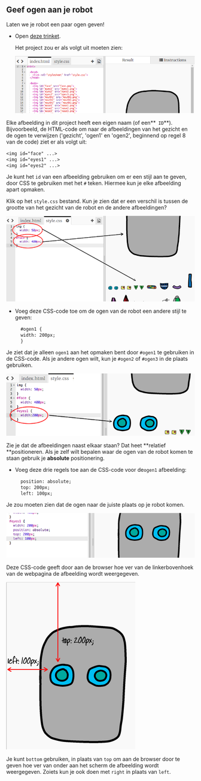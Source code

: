 ## Geef ogen aan je robot

Laten we je robot een paar ogen geven!

+ Open [deze trinket](http://jumpto.cc/web-robot).
    
    Het project zou er als volgt uit moeten zien:
    
    ![screenshot](images/robot-starter.png)

Elke afbeelding in dit project heeft een eigen naam (of een**` ID`**). Bijvoorbeeld, de HTML-code om naar de afbeeldingen van het gezicht en de ogen te verwijzen ('gezicht', 'ogen1' en 'ogen2', beginnend op regel 8 van de code) ziet er als volgt uit:

    <img id="face" ...>
    <img id="eyes1" ...>
    <img id="eyes2" ...>
    

Je kunt het `id` van een afbeelding gebruiken om er een stijl aan te geven, door CSS te gebruiken met het `#` teken. Hiermee kun je elke afbeelding apart opmaken.

Klik op het `style.css` bestand. Kun je zien dat er een verschil is tussen de grootte van het gezicht van de robot en de andere afbeeldingen?

![screenshot](images/robot-id.png)

+ Voeg deze CSS-code toe om de ogen van de robot een andere stijl te geven:
    
        #ogen1 {
        width: 200px;
        }
        

Je ziet dat je alleen `ogen1` aan het opmaken bent door `#ogen1` te gebruiken in de CSS-code. Als je andere ogen wilt, kun je `#ogen2` of `#ogen3` in de plaats gebruiken.

![screenshot](images/robot-eyes-width.png)

Zie je dat de afbeeldingen naast elkaar staan? Dat heet **relatief **positioneren. Als je zelf wilt bepalen waar de ogen van de robot komen te staan gebruik je **absolute** positionering.

+ Voeg deze drie regels toe aan de CSS-code voor de` ogen1 ` afbeelding:
    
        position: absolute;
        top: 200px;
        left: 100px;
        

Je zou moeten zien dat de ogen naar de juiste plaats op je robot komen.

![screenshot](images/robot-eyes-position.png)

Deze CSS-code geeft door aan de browser hoe ver van de linkerbovenhoek van de webpagina de afbeelding wordt weergegeven.

![screenshot](images/robot-eyes-position2.png)

Je kunt ` bottom ` gebruiken, in plaats van ` top ` om aan de browser door te geven hoe ver van onder aan het scherm de afbeelding wordt weergegeven. Zoiets kun je ook doen met ` right ` in plaats van ` left `.